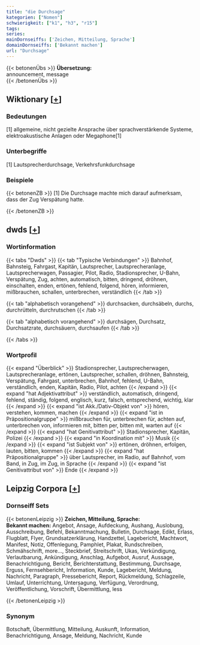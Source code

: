 ```yaml
---
title: "die Durchsage"
kategorien: ["Nomen"]
schwierigkeit: ["k1", "h3", "r15"]
tags:
series:
mainDornseiffs: ['Zeichen, Mitteilung, Sprache']
domainDornseiffs: ['Bekannt machen']
url: "Durchsage"
---
```


{{< betonenÜbs >}}
**Übersetzung:**  
announcement, message  
{{< /betonenÜbs >}}

## Wiktionary [[+](https://de.wiktionary.org/wiki/Durchsage)]

### Bedeutungen
[1] allgemeine, nicht gezielte Ansprache über sprachverstärkende Systeme, elektroakustische Anlagen oder Megaphone[1]  

### Unterbegriffe
[1] Lautsprecherdurchsage, Verkehrsfunkdurchsage  

### Beispiele
{{< betonenZB >}}
[1] Die Durchsage machte mich darauf aufmerksam, dass der Zug Verspätung hatte.  

{{< /betonenZB >}}


## dwds [[+](https://www.dwds.de/wb/Durchsage)]

### Wortinformation
{{< tabs "Dwds" >}}
{{< tab "Typische Verbindungen" >}}
Bahnhof, Bahnsteig, Fahrgast, Kapitän, Lautsprecher, Lautsprecheranlage, Lautsprecherwagen, Passagier, Pilot, Radio, Stadionsprecher, U-Bahn, Verspätung, Zug, achten, automatisch, bitten, dringend, dröhnen, einschalten, enden, ertönen, fehlend, folgend, hören, informieren, mißbrauchen, schallen, unterbrechen, verständlich
{{< /tab >}}

{{< tab "alphabetisch vorangehend" >}}
durchsacken, durchsäbeln, durchs, durchrütteln, durchrutschen
{{< /tab >}}

{{< tab "alphabetisch vorangehend" >}}
durchsägen, Durchsatz, Durchsatzrate, durchsäuern, durchsaufen
{{< /tab >}}

{{< /tabs >}}

### Wortprofil
{{< expand "Überblick" >}} Stadionsprecher, Lautsprecherwagen, Lautsprecheranlage, ertönen, Lautsprecher, schallen, dröhnen, Bahnsteig, Verspätung, Fahrgast, unterbrechen, Bahnhof, fehlend, U-Bahn, verständlich, enden, Kapitän, Radio, Pilot, achten {{< /expand >}}
{{< expand "hat Adjektivattribut" >}} verständlich, automatisch, dringend, fehlend, ständig, folgend, englisch, kurz, falsch, entsprechend, wichtig, klar {{< /expand >}}
{{< expand "ist Akk./Dativ-Objekt von" >}} hören, verstehen, kommen, machen {{< /expand >}}
{{< expand "ist in Präpositionalgruppe" >}} mißbrauchen für, unterbrechen für, achten auf, unterbrechen von, informieren mit, bitten per, bitten mit, warten auf {{< /expand >}}
{{< expand "hat Genitivattribut" >}} Stadionsprecher, Kapitän, Polizei {{< /expand >}}
{{< expand "in Koordination mit" >}} Musik {{< /expand >}}
{{< expand "ist Subjekt von" >}} ertönen, dröhnen, erfolgen, lauten, bitten, kommen {{< /expand >}}
{{< expand "hat Präpositionalgruppe" >}} über Lautsprecher, im Radio, auf Bahnhof, vom Band, in Zug, im Zug, in Sprache {{< /expand >}}
{{< expand "ist Genitivattribut von" >}} Ende {{< /expand >}}

## Leipzig Corpora [[+](https://corpora.uni-leipzig.de/en/res?word=Durchsage&corpusId=deu_newscrawl-public_2018)]

### Dornseiff Sets
{{< betonenLeipzig >}}
**Zeichen, Mitteilung, Sprache:**  
**Bekannt machen:** Angebot, Ansage, Aufdeckung, Aushang, Auslobung, Ausschreibung, Befehl, Bekanntmachung, Bulletin, Durchsage, Edikt, Erlass, Flugblatt, Flyer, Grundsatzerklärung, Handzettel, Lagebericht, Machtwort, Manifest, Notiz, Offenlegung, Pamphlet, Plakat, Rundschreiben, Schmähschrift, more..., Steckbrief, Streitschrift, Ukas, Verkündigung, Verlautbarung, Ankündigung, Anschlag, Aufgebot, Ausruf, Aussage, Benachrichtigung, Bericht, Berichterstattung, Bestimmung, Durchsage, Erguss, Fernsehbericht, Information, Kunde, Lagebericht, Meldung, Nachricht, Paragraph, Pressebericht, Report, Rückmeldung, Schlagzeile, Umlauf, Unterrichtung, Untersagung, Verfügung, Verordnung, Veröffentlichung, Vorschrift, Übermittlung, less  

{{< /betonenLeipzig >}}

### Synonym
Botschaft, Übermittlung, Mitteilung, Auskunft, Information, Benachrichtigung, Ansage, Meldung, Nachricht, Kunde

